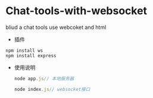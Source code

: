 # Chat-tools-with-websocket
bliud a chat tools use webcoket and html

+ 插件
```npm
npm install ws
npm install express
```
+ 使用说明

  ```javascript
  node app.js// 本地服务器
  
  node index.js// websocket接口
  ```

  

  
